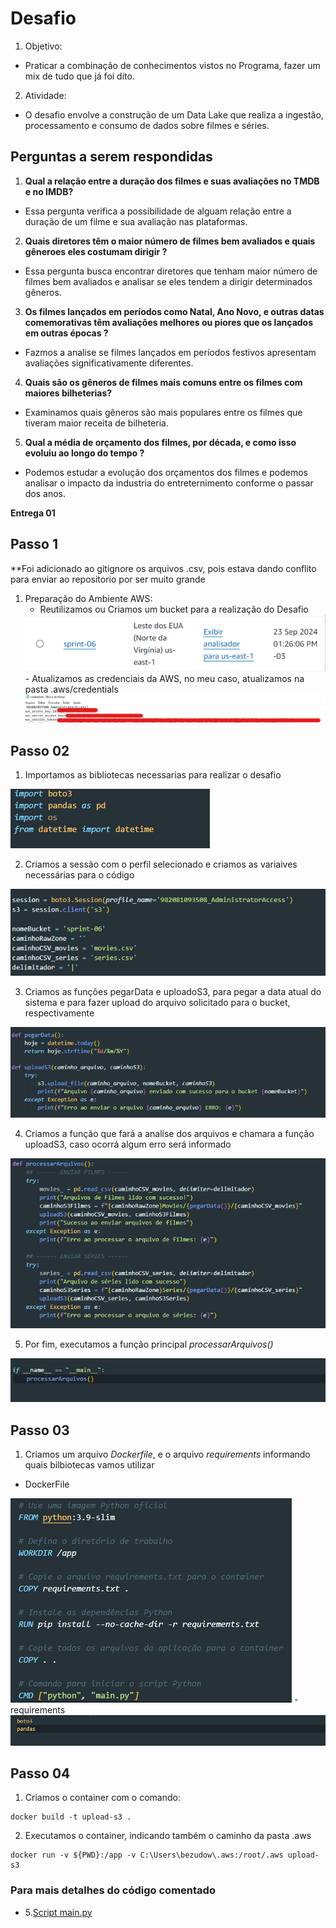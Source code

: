 # **Desafio**
1. Objetivo: 
* Praticar a combinação de conhecimentos vistos no Programa, fazer um mix de tudo que já foi dito.
2. Atividade: 
* O desafio envolve a construção de um Data Lake que realiza a ingestão, processamento e consumo de dados sobre filmes e séries.

## Perguntas a serem respondidas
1. **Qual a relação entre a duração dos filmes e suas avaliações no TMDB e no IMDB?**
- Essa pergunta verifica a possibilidade de alguam relação entre a duração de um filme e sua avaliação nas plataformas.

2. **Quais diretores têm o maior número de filmes bem avaliados e quais gêneroes eles costumam dirigir ?**
 - Essa pergunta busca encontrar diretores que tenham maior número de filmes bem avaliados e analisar se eles tendem a dirigir determinados gêneros.

3. **Os filmes lançados em períodos como Natal, Ano Novo, e outras datas comemorativas têm avaliações melhores ou piores que os lançados em outras épocas ?**
- Fazmos a analise se filmes lançados em períodos festivos apresentam avaliações significativamente diferentes. 

4. **Quais são os gêneros de filmes mais comuns entre os filmes com maiores bilheterias?**
- Examinamos quais gêneros são mais populares entre os filmes que tiveram maior receita de bilheteria. 

5. **Qual a média de orçamento dos filmes, por década, e como isso evoluiu ao longo do tempo ?**
- Podemos estudar a evolução dos orçamentos dos filmes e podemos analisar o impacto da industria do entreternimento conforme o passar dos anos.

 **Entrega 01**

## Passo 1
**Foi adicionado ao gitignore os arquivos .csv, pois estava dando conflito para enviar ao repositorio por ser muito grande
1. Preparação do Ambiente AWS:
    - Reutilizamos ou Criamos um bucket para a realização do Desafio
    <img src="../evidencias/img/BucketUsado.png">
    - Atualizamos as credenciais da AWS, no meu caso, atualizamos na pasta .aws/credentials
    <img src="../evidencias/img/credentials.png">

## Passo 02
1. Importamos as bibliotecas necessarias para realizar o desafio
<img src="../evidencias/img/Bibliotecas.png">

2. Criamos a sessão com o perfil selecionado e criamos as variaives necessárias para o código
<img src="../evidencias/img/CriacaoSessaoVariaveis.png">

3. Criamos as funções pegarData e uploadoS3, para pegar a data atual do sistema e para fazer upload do arquivo solicitado para o bucket, respectivamente
<img src="../evidencias/img/pegaData_UploadS3.png">

4. Criamos a função que fará a analise dos arquivos e chamara a função uploadS3, caso ocorrá algum erro será informado
<img src="../evidencias/img/processarArquivos.png">

5. Por fim, executamos a função principal *processarArquivos()*
<img src="../evidencias/img/final.png">

## Passo 03
1. Criamos um arquivo *Dockerfile*, e o arquivo *requirements* informando quais bilbiotecas vamos utilizar 
- DockerFile
<img src="../evidencias/img/Dockerfile.png">
- requirements
<img src="../evidencias/img/requirements.png">

## Passo 04
1. Criamos o container com o comando: 
```
docker build -t upload-s3 .
```
2. Executamos o container, indicando também o caminho da pasta .aws
```
docker run -v ${PWD}:/app -v C:\Users\bezudow\.aws:/root/.aws upload-s3   
```

### Para mais detalhes do código comentado
- 5.[Script main.py](sprint06/Desafio/Resolucao/main.py)




